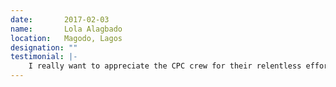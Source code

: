 ```yaml
---
date:       2017-02-03
name:       Lola Alagbado
location:   Magodo, Lagos
designation: ""
testimonial: |-
    I really want to appreciate the CPC crew for their relentless effort to help me get a change of the gas cooker I bought from LG that became faulty after 3months, the CPC's intervention made it easy for me to get quality service for my money. A very big thank you to CPC, I must say you are reliable.
---
```

